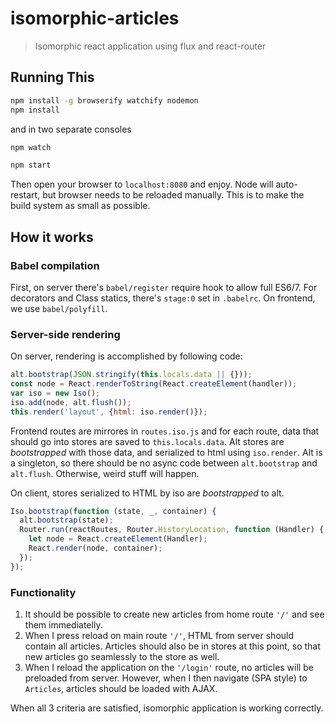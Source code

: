 # isomorphic-articles

> Isomorphic react application using flux and react-router

## Running This

```sh
npm install -g browserify watchify nodemon
npm install
```

and in two separate consoles

```sh
npm watch
```

```sh
npm start
```

Then open your browser to `localhost:8080` and enjoy.
Node will auto-restart, but browser needs to be reloaded manually. This is to make the build system as small as possible. 

## How it works

### Babel compilation
First, on server there's `babel/register` require hook to allow full ES6/7. For decorators and Class statics, there's `stage:0` set in `.babelrc`. On frontend, we use `babel/polyfill`. 

### Server-side rendering
On server, rendering is accomplished by following code:
```js
alt.bootstrap(JSON.stringify(this.locals.data || {}));
const node = React.renderToString(React.createElement(handler));
var iso = new Iso();
iso.add(node, alt.flush());
this.render('layout', {html: iso.render()});
```
Frontend routes are mirrores in `routes.iso.js` and for each route, data that should go into stores are saved to `this.locals.data`. Alt stores are *bootstrapped* with those data, and serialized to html using `iso.render`. Alt is a singleton, so there should be no async code between `alt.bootstrap` and `alt.flush`. Otherwise, weird stuff will happen.

On client, stores serialized to HTML by iso are *bootstrapped* to alt.
```js
Iso.bootstrap(function (state, _, container) {
  alt.bootstrap(state);
  Router.run(reactRoutes, Router.HistoryLocation, function (Handler) {
    let node = React.createElement(Handler);
    React.render(node, container);
  });
});
```

### Functionality
1. It should be possible to create new articles from home route `'/'` and see them immediatelly.
2. When I press reload on main route `'/'`, HTML from server should contain all articles. Articles should also be in stores at this point, so that new articles go seamlessly to the store as well.
3. When I reload the application on the `'/login'` route, no articles will be preloaded from server. However, when I then navigate (SPA style) to `Articles`, articles should be loaded with AJAX. 

When all 3 criteria are satisfied, isomorphic application is working correctly.
